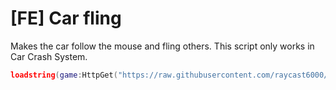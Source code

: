 # [FE] Car fling
Makes the car follow the mouse and fling others. This script only works in Car Crash System.
```lua
loadstring(game:HttpGet("https://raw.githubusercontent.com/raycast6000/carfling/main/main.lua"))()
```
